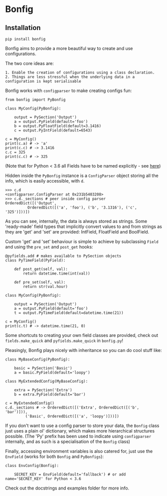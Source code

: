 # Bonfig

## Installation

    pip install bonfig

Bonfig aims to provide a more beautiful way to create and use configurations.

The two core ideas are:

    1. Enable the creation of configurations using a class declaration.
    2. Things are less stressful when the underlying data in a configuration is kept serialisable

Bonfig works with `configparser` to make creating configs fun:

    from bonfig import PyBonfig

    class MyConfig(PyBonfig):

        output = PySection('Output')
        a = output.PyField(default='foo')
        b = output.PyFloatField(default=3.1416)
        c = output.PyIntField(default=6543)

    c = MyConfig()
    print(c.a) # -> 'a'
    print(c.c) # -> 3.1416
    c.c = 325
    print(c.c) # -> 325

(Note that for Python < 3.6 all Fields have to be named explicitly - see
[here](https://docs.python.org/3/reference/datamodel.html#object.__set_name__))

Hidden inside the `PyBonfig` instance is a `ConfigParser` object storing all the info, which is easily accessible, with
`d`.

    >>> c.d
    <configparser.ConfigParser at 0x231b5403208>
    >>> c.d._sections # peer inside config parser
    OrderedDict([('Output',
              OrderedDict([('a', 'foo'), ('b', '3.1316'), ('c', '325')]))])



As you can see, internally, the data is always stored as strings. Some 'ready-made' field types that implicitly convert
values to and from strings as they are 'get' and 'set' are provided: IntField, FloatField and BoolField.

Custom 'get' and 'set' behaviour is simple to achieve by subclassing `Field` and using the `pre_set` and `post_get`
hooks:

    @pyfields.add # makes available to PySection objects
    class PyTimeField(PyField):

        def post_get(self, val):
            return datetime.time(int(val))

        def pre_set(self, val):
            return str(val.hour)

    class MyConfig(PyBonfig):

        output = PySection('Output')
        a = output.PyField(default='foo')
        t = output.PyTimeField(default=datetime.time(21))

    c = MyConfig()
    print(c.t) # -> datetime.time(21, 0)

Some shortcuts to creating your own field classes are provided, check out `fields.make_quick` and `pyfields.make_quick`
in `bonfig.py`!

Pleasingly, Bonfig plays nicely with inheritance so you can do cool stuff like:

    class MyBaseConfig(PyBonfig):

        basic = PySection('Basic')
        a = basic.PyField(default='loopy')

    class MyExtendedConfig(MyBaseConfig):

        extra = PySection('Extra')
        b = extra.PyField(default='bar')

    c = MyExtendedConfig()
    c.d._sections # -> OrderedDict([('Extra', OrderedDict([('b', 'bar')])),
             ('Basic', OrderedDict([('a', 'loopy')]))])


If you don't want to use a config parser to store your data, the `Bonfig` class just uses a plain ol' dictionary, which
makes more hierarchical structures possible. (The 'Py' prefix has been used to indicate using `configparser` internally,
and as such is a specialisation of the `Bonfig` class)

Finally, accessing environment variables is also catered for, just use the `EnvField` (works for both `Bonfig` and
`PyBonfigs`):

    class EnvConfig(Bonfig):

        SECRET_KEY = EnvField(default='fallback') # or add name='SECRET_KEY' for Python < 3.6

Check out the docstrings and examples folder for more info.
